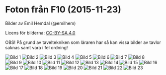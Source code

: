 
# Foton från F10 (2015-11-23)

Bilder av Emil Hemdal (@emilhem)

Licens för bilderna: [CC-BY-SA 4.0](https://creativecommons.org/licenses/by-sa/4.0/)

OBS! På grund av taveltekniken som läraren har så kan vissa bilder av tavlor saknas samt vara i fel ordning!

![Bild 1](https://raw.githubusercontent.com/erikdsjostrom/Kurser/master/Linj%C3%A4r%20Algebra/F10/foton-p%C3%A5-tavlor/_DSC2145.JPG)
![Bild 2](https://raw.githubusercontent.com/erikdsjostrom/Kurser/master/Linj%C3%A4r%20Algebra/F10/foton-p%C3%A5-tavlor/_DSC2146.JPG)
![Bild 3](https://raw.githubusercontent.com/erikdsjostrom/Kurser/master/Linj%C3%A4r%20Algebra/F10/foton-p%C3%A5-tavlor/_DSC2147.JPG)
![Bild 4](https://raw.githubusercontent.com/erikdsjostrom/Kurser/master/Linj%C3%A4r%20Algebra/F10/foton-p%C3%A5-tavlor/_DSC2149.JPG)
![Bild 5](https://raw.githubusercontent.com/erikdsjostrom/Kurser/master/Linj%C3%A4r%20Algebra/F10/foton-p%C3%A5-tavlor/_DSC2150.JPG)
![Bild 6](https://raw.githubusercontent.com/erikdsjostrom/Kurser/master/Linj%C3%A4r%20Algebra/F10/foton-p%C3%A5-tavlor/_DSC2151.JPG)
![Bild 7](https://raw.githubusercontent.com/erikdsjostrom/Kurser/master/Linj%C3%A4r%20Algebra/F10/foton-p%C3%A5-tavlor/_DSC2152.JPG)
![Bild 8](https://raw.githubusercontent.com/erikdsjostrom/Kurser/master/Linj%C3%A4r%20Algebra/F10/foton-p%C3%A5-tavlor/_DSC2153.JPG)
![Bild 9](https://raw.githubusercontent.com/erikdsjostrom/Kurser/master/Linj%C3%A4r%20Algebra/F10/foton-p%C3%A5-tavlor/_DSC2154.JPG)
![Bild 10](https://raw.githubusercontent.com/erikdsjostrom/Kurser/master/Linj%C3%A4r%20Algebra/F10/foton-p%C3%A5-tavlor/_DSC2155.JPG)
![Bild 11](https://raw.githubusercontent.com/erikdsjostrom/Kurser/master/Linj%C3%A4r%20Algebra/F10/foton-p%C3%A5-tavlor/_DSC2156.JPG)
![Bild 12](https://raw.githubusercontent.com/erikdsjostrom/Kurser/master/Linj%C3%A4r%20Algebra/F10/foton-p%C3%A5-tavlor/_DSC2157.JPG)
![Bild 13](https://raw.githubusercontent.com/erikdsjostrom/Kurser/master/Linj%C3%A4r%20Algebra/F10/foton-p%C3%A5-tavlor/_DSC2159.JPG)
![Bild 14](https://raw.githubusercontent.com/erikdsjostrom/Kurser/master/Linj%C3%A4r%20Algebra/F10/foton-p%C3%A5-tavlor/_DSC2160.JPG)
![Bild 15](https://raw.githubusercontent.com/erikdsjostrom/Kurser/master/Linj%C3%A4r%20Algebra/F10/foton-p%C3%A5-tavlor/_DSC2162.JPG)
![Bild 16](https://raw.githubusercontent.com/erikdsjostrom/Kurser/master/Linj%C3%A4r%20Algebra/F10/foton-p%C3%A5-tavlor/_DSC2163.JPG)
![Bild 17](https://raw.githubusercontent.com/erikdsjostrom/Kurser/master/Linj%C3%A4r%20Algebra/F10/foton-p%C3%A5-tavlor/_DSC2164.JPG)
![Bild 18](https://raw.githubusercontent.com/erikdsjostrom/Kurser/master/Linj%C3%A4r%20Algebra/F10/foton-p%C3%A5-tavlor/_DSC2165.JPG)
![Bild 19](https://raw.githubusercontent.com/erikdsjostrom/Kurser/master/Linj%C3%A4r%20Algebra/F10/foton-p%C3%A5-tavlor/_DSC2166.JPG)
![Bild 20](https://raw.githubusercontent.com/erikdsjostrom/Kurser/master/Linj%C3%A4r%20Algebra/F10/foton-p%C3%A5-tavlor/_DSC2167.JPG)
![Bild 21](https://raw.githubusercontent.com/erikdsjostrom/Kurser/master/Linj%C3%A4r%20Algebra/F10/foton-p%C3%A5-tavlor/_DSC2168.JPG)
![Bild 22](https://raw.githubusercontent.com/erikdsjostrom/Kurser/master/Linj%C3%A4r%20Algebra/F10/foton-p%C3%A5-tavlor/_DSC2169.JPG)
![Bild 23](https://raw.githubusercontent.com/erikdsjostrom/Kurser/master/Linj%C3%A4r%20Algebra/F10/foton-p%C3%A5-tavlor/_DSC2171.JPG)
